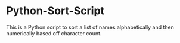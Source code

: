 # Python-Sort-Script
This is a Python script to sort a list of names alphabetically and then numerically based off character count.
